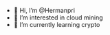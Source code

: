 - 👋 Hi, I’m @Hermanpri
- 👀 I’m interested in cloud mining
- 🌱 I’m currently learning crypto

<!---
Hermanpri/Hermanpri is a ✨ special ✨ repository because its `README.md` (this file) appears on your GitHub profile.
You can click the Preview link to take a look at your changes.
--->
